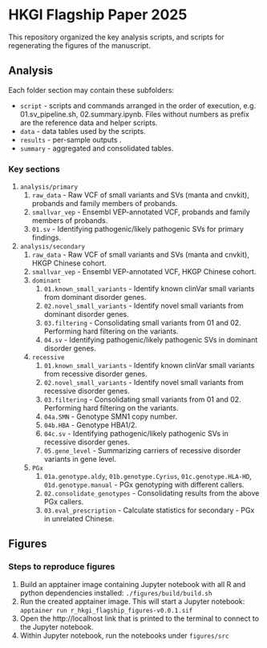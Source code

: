 # HKGI Flagship Paper 2025
This repository organized the key analysis scripts, and scripts for regenerating the figures of the manuscript. 

## Analysis

Each folder section may contain these subfolders:
- `script` - scripts and commands arranged in the order of execution, e.g. 01.sv_pipeline.sh, 02.summary.ipynb. Files without numbers as prefix are the reference data and helper scripts.
- `data` - data tables used by the scripts.
- `results` - per-sample outputs .
- `summary` - aggregated and consolidated tables.

### Key sections
1. `analysis/primary`
    1. `raw_data` - Raw VCF of small variants and SVs (manta and cnvkit), probands and family members of probands.
    1. `smallvar_vep` - Ensembl VEP-annotated VCF, probands and family members of probands.
    1. `01.sv` - Identifying pathogenic/likely pathogenic SVs for primary findings.
1. `analysis/secondary`
    1. `raw_data` - Raw VCF of small variants and SVs (manta and cnvkit), HKGP Chinese cohort.
    1. `smallvar_vep` - Ensembl VEP-annotated VCF, HKGP Chinese cohort.
    1. `dominant`
        1. `01.known_small_variants` - Identify known clinVar small variants from dominant disorder genes.
        1. `02.novel_small_variants` - Identify novel small variants from dominant disorder genes.
        1. `03.filtering` - Consolidating small variants from 01 and 02. Performing hard filtering on the variants.
        1. `04.sv` - Identifying pathogenic/likely pathogenic SVs in dominant disorder genes.
    1. `recessive`
        1. `01.known_small_variants` - Identify known clinVar small variants from recessive disorder genes.
        1. `02.novel_small_variants` - Identify novel small variants from recessive disorder genes.
        1. `03.filtering` - Consolidating small variants from 01 and 02. Performing hard filtering on the variants.
        1. `04a.SMN` - Genotype SMN1 copy number.
        1. `04b.HBA` - Genotype HBA1/2.
        1. `04c.sv` - Identifying pathogenic/likely pathogenic SVs in recessive disorder genes.
        1. `05.gene_level` - Summarizing carriers of recessive disorder variants in gene level.
    1. `PGx`
        1. `01a.genotype.aldy`, `01b.genotype.Cyrius`, `01c.genotype.HLA-HD`, `01d.genotype.manual` - PGx genotyping with different callers.
        1. `02.consolidate_genotypes` - Consolidating results from the above PGx callers.
        1. `03.eval_prescription` - Calculate statistics for secondary - PGx in unrelated Chinese.


## Figures

### Steps to reproduce figures

1. Build an apptainer image containing Jupyter notebook with all R and python dependencies installed: `./figures/build/build.sh`
2. Run the created apptainer image. This will start a Jupyter notebook: `apptainer run r_hkgi_flagship_figures-v0.0.1.sif`
3. Open the http://localhost link that is printed to the terminal to connect to the Jupyter notebook.
4. Within Jupyter notebook, run the notebooks under `figures/src`
